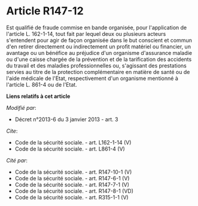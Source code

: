 # Article R147-12

Est qualifié de fraude commise en bande organisée, pour l'application de l'article L. 162-1-14, tout fait par lequel deux ou
plusieurs acteurs s'entendent pour agir de façon organisée dans le but conscient et commun d'en retirer directement ou
indirectement un profit matériel ou financier, un avantage ou un bénéfice au préjudice d'un organisme d'assurance maladie ou
d'une caisse chargée de la prévention et de la tarification des accidents du travail et des maladies professionnelles ou,
s'agissant des prestations servies au titre de la protection complémentaire en matière de santé ou de l'aide médicale de
l'Etat, respectivement d'un organisme mentionné à l'article L. 861-4 ou de l'Etat.

**Liens relatifs à cet article**

_Modifié par_:

  - Décret n°2013-6 du 3 janvier 2013 - art. 3

_Cite_:

  - Code de la sécurité sociale. - art. L162-1-14 (V)
  - Code de la sécurité sociale. - art. L861-4 (V)

_Cité par_:

  - Code de la sécurité sociale. - art. R147-10-1 (V)
  - Code de la sécurité sociale. - art. R147-6-1 (V)
  - Code de la sécurité sociale. - art. R147-7-1 (V)
  - Code de la sécurité sociale. - art. R147-8-1 (VD)
  - Code de la sécurité sociale. - art. R315-1-1 (V)
